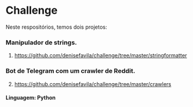 # Challenge

Neste respositórios, temos dois projetos:


### Manipulador de strings.

1. https://github.com/denisefavila/challenge/tree/master/stringformatter

### Bot de Telegram com um crawler de Reddit.

2. https://github.com/denisefavila/challenge/tree/master/crawlers


#### Linguagem: Python
